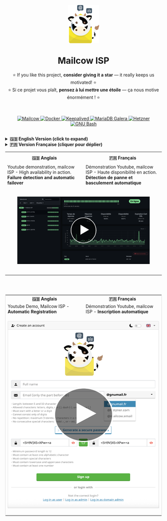 <div align="center">
    <img src="logo.png" alt="Mailcow ISP" height="20%" width="20%" style="vertical-align: middle;">
</div>

<h1 align="center">Mailcow ISP</h1>

<p align="center">
    ⭐ If you like this project, <strong>consider giving it a star</strong> — it really keeps us motivated! ⭐<br>
    ⭐ Si ce projet vous plaît, <strong>pensez à lui mettre une étoile</strong> — ça nous motive énormément ! ⭐

<p>&nbsp;</p>

<p align="center">
  <a href="https://github.com/mailcow/mailcow-dockerized" target="_blank">
    <img src="https://img.shields.io/badge/MAILCOW-FFC107?style=for-the-badge&logoColor=white" alt="Mailcow"/>
  </a>
  <a href="https://www.docker.com/" target="_blank">
    <img src="https://img.shields.io/badge/Docker-2496ED?style=for-the-badge&logo=docker&logoColor=white" alt="Docker"/>
  </a>
  <a href="https://www.keepalived.org/" target="_blank">
    <img src="https://img.shields.io/badge/Keepalived-009688?style=for-the-badge" alt="Keepalived"/>
  </a>
  <a href="https://mariadb.com/kb/en/galera-cluster/" target="_blank">
    <img src="https://img.shields.io/badge/MariaDB%20Galera-003545?style=for-the-badge&logo=mariadb&logoColor=white" alt="MariaDB Galera"/>
  </a>
  <a href="https://www.hetzner.com/cloud" target="_blank">
    <img src="https://img.shields.io/badge/Hetzner%20Cloud-D50C2D?style=for-the-badge&logo=hetzner&logoColor=white" alt="Hetzner"/>
  </a>
  <a href="https://www.gnu.org/software/bash/" target="_blank">
    <img src="https://img.shields.io/badge/GNU%20Bash-4EAA25?style=for-the-badge&logo=gnubash&logoColor=white" alt="GNU Bash"/>
  </a>
<br><br>
</p>

<details>
<summary><strong>🇬🇧 English Version (click to expand)</strong></summary>

### Our Approach to Automation

Many of you are looking for a "one-click" script to deploy this entire high-availability cluster. While this is the ultimate goal, the reality is that creating a truly robust and universal automation script for such a complex architecture is a significant undertaking.

Our philosophy is to release automation scripts **piece by piece** ("au compte-gouttes"), ensuring that each component is reliable, secure, and thoroughly tested before it becomes public.

This ensures the quality and stability of the project in the long term.

---

### Automation Roadmap

Here is the current status of our deployment scripts:

*   **🧠 Core HA Logic Scripts (`master.sh`, `backup.sh`, `monitor.sh`)**
    *   **Status:** ✅ **Available Now**
    *   *Description: The core orchestration engine is complete and stable.*

*   **⚙️ Initial Server Setup Script (Dependencies, Security)**
    *   **Status:** 🟡 **In Progress**
    *   *Description: A script to prepare a fresh server with all necessary packages and security hardening.*

*   **📦 Full One-Click Cluster Deployment Script**
    *   **Status:** 🔵 **Planned**
    *   *Description: The final script that will automate the entire setup, from server provisioning to the final HA configuration.*

---

### 🚀 Need a Production-Ready Cluster Today?

We understand that many projects have immediate needs and cannot wait for the full automation suite to be completed. The complexity of a manual setup (Galera Cluster, Keepalived, shared storage, security) can be daunting.

For this reason, we offer a **professional, turnkey deployment service** that delivers a fully configured, tested, and production-ready HA cluster, allowing you to focus on your business.

<br>
<p align="center">
  <strong><a href="./help.md">➡️ Learn more about our Professional services in help.md</a></strong>
</p>
<br>

</details>


<details>
<summary><strong>🇫🇷 Version Française (cliquer pour déplier)</strong></summary>

### Notre Approche de l'Automatisation

Beaucoup d'entre vous recherchent un script "en un clic" pour déployer l'intégralité de ce cluster en haute disponibilité. Bien que ce soit l'objectif ultime, la réalité est que la création d'un script d'automatisation universel et véritablement robuste pour une architecture aussi complexe est un travail colossal.

Notre philosophie est de publier les scripts d'automatisation **progressivement** ("au compte-gouttes"), en s'assurant que chaque composant est fiable, sécurisé et rigoureusement testé avant d'être rendu public.

Cette approche garantit la qualité et la stabilité du projet sur le long terme.

---

### Feuille de Route de l'Automatisation

Voici l'état d'avancement de nos scripts de déploiement :

*   **🧠 Scripts de Logique HA (`master.sh`, `backup.sh`, `monitor.sh`)**
    *   **Statut :** ✅ **Disponibles Maintenant**
    *   *Description : Le moteur d'orchestration principal est complet et stable.*

*   **⚙️ Script d'Initialisation des Serveurs (Dépendances, Sécurité)**
    *   **Statut :** 🟡 **En Cours de Développement**
    *   *Description : Un script pour préparer un serveur vierge avec tous les paquets nécessaires et la sécurisation de base.*

*   **📦 Script de Déploiement Complet en Un Clic**
    *   **Statut :** 🔵 **Planifié**
    *   *Description : Le script final qui automatisera l'ensemble de l'installation, du provisionnement des serveurs à la configuration HA finale.*

---

### 🚀 Besoin d'un Cluster Prêt pour la Production Dès Aujourd'hui ?

Nous comprenons que de nombreux projets ont des besoins immédiats et ne peuvent pas attendre que la suite d'automatisation soit terminée. La complexité d'une installation manuelle (Cluster Galera, Keepalived, stockage partagé, sécurité) peut être décourageante.

Pour cette raison, nous proposons un **service de déploiement professionnel et clé en main** qui vous livre un cluster HA entièrement configuré, testé et prêt pour la production, vous permettant de vous concentrer sur votre activité.

<br>
<p align="center">
  <strong><a href="./help.md">➡️ Découvrez nos services Professionnels dans help.md</a></strong>
</p>
<br>

</details>

<div align="center">

<table tyle="width: 100%; table-layout:fixed; border:1px solid #ddd; border-collapse:collapse;">
  <tr>
    <th width="50%" style="padding:10px;">🇬🇧 <b>Anglais</b></th>
    <th width="50%" style="padding:10px;">🇫🇷 <b>Français</b></th>
  </tr>
  <tr>
    <td>Youtube demonstration, mailcow ISP - High availability in action. <b>Failure detection and automatic failover</b></td>
    <td>Démonstration Youtube, mailcow ISP - Haute disponibilité en action. <b>Détection de panne et basculement automatique</b></td>
  </tr>
  <tr>
    <td colspan="2" align="center" style="padding:15px; position:relative;"><br>
      <a href="https://www.youtube.com/watch?v=IloqWSzUiaI" target="_new">
        <img src="maicow-isp-ha.png" alt="mailcow ISP - High availability in action" height="100%" width="90%">
      </a>
    <br><br>
    </td>
  </tr>
</table>

<br><br>

<table style="width: 100%; table-layout:fixed; border:1px solid #ddd; border-collapse:collapse;">
  <tr>
    <th width="50%">🇬🇧 <b>Anglais</b></th>
    <th width="50%">🇫🇷 <b>Français</b></th>
  </tr>
  <tr>
    <td>Youtube Demo, Mailcow ISP - <b>Automatic Registration</b></td>
    <td>Démonstration Youtube, mailcow ISP - <b>Inscription automatique</b></td>
  </tr>
  <tr>
    <td colspan="2" align="center">
        <br>
      <a href="https://www.youtube.com/watch?v=eZUvKtNp3Ak" target="_new">
         <img src="signup.png" alt="Mailcow ISP" style="height: 600px; width: 600px;">
      </a>
   <br><br>
    </td>
  </tr>
</table>

</div>
